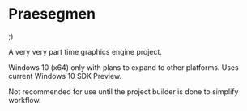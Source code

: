 # Praesegmen
;)

A very very part time graphics engine project.

Windows 10 (x64) only with plans to expand to other platforms.
Uses current Windows 10 SDK Preview.

Not recommended for use until the project builder is done to simplify workflow.
